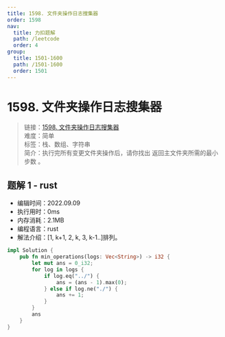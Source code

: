 ```yaml
---
title: 1598. 文件夹操作日志搜集器
order: 1598
nav:
  title: 力扣题解
  path: /leetcode
  order: 4
group:
  title: 1501-1600
  path: /1501-1600
  order: 1501
---
```


# 1598. 文件夹操作日志搜集器

> 链接：[1598. 文件夹操作日志搜集器](https://leetcode.cn/problems/crawler-log-folder/)  
> 难度：简单  
> 标签：栈、数组、字符串  
> 简介：执行完所有变更文件夹操作后，请你找出 返回主文件夹所需的最小步数 。

## 题解 1 - rust

- 编辑时间：2022.09.09
- 执行用时：0ms
- 内存消耗：2.1MB
- 编程语言：rust
- 解法介绍：[1, k+1, 2, k, 3, k-1..]排列。

```rust
impl Solution {
    pub fn min_operations(logs: Vec<String>) -> i32 {
        let mut ans = 0_i32;
        for log in logs {
            if log.eq("../") {
                ans = (ans - 1).max(0);
            } else if log.ne("./") {
                ans += 1;
            }
        }
        ans
    }
}
```
